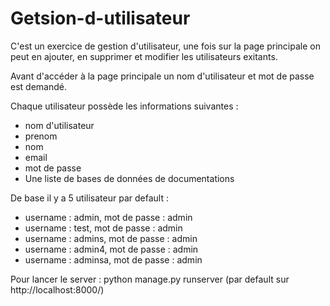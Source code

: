# Getsion-d-utilisateur

C'est un exercice de gestion d'utilisateur, une fois sur la page principale on peut en ajouter, en supprimer et modifier les utilisateurs exitants.

Avant d'accéder à la page principale un nom d'utilisateur et mot de passe est demandé.

Chaque utilisateur possède les informations suivantes :
  - nom d'utilisateur
  - prenom
  - nom
  - email
  - mot de passe
  - Une liste de bases de données de documentations

De base il y a 5 utilisateur par default :
  - username : admin, mot de passe : admin
  - username : test, mot de passe : admin
  - username : admins, mot de passe : admin
  - username : admin4, mot de passe : admin
  - username : adminsa, mot de passe : admin

Pour lancer le server : python manage.py runserver (par default sur http://localhost:8000/) 
    
  
